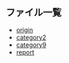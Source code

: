 ## ファイル一覧

- [origin](./origin.json)
- [category2](./category2.json)
- [category9](./category9.json)
- [report](./report.json)